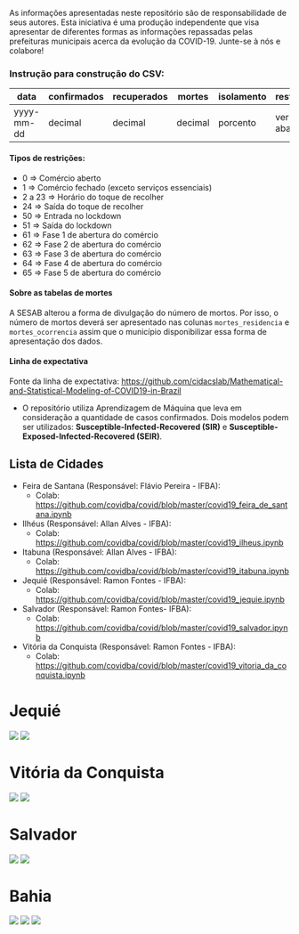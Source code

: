 As informações apresentadas neste repositório são de responsabilidade de seus autores. Esta iniciativa é uma produção independente que visa apresentar de diferentes formas as informações repassadas pelas prefeituras municipais acerca da evolução da COVID-19. Junte-se à nós e colabore!

### Instrução para construção do CSV:   

| data | confirmados | recuperados | mortes | isolamento | restricao |  
| --- | --- | --- | --- | --- | --- |  
| yyyy-mm-dd | decimal | decimal | decimal | porcento | ver tipos abaixo |  

#### Tipos de restrições:
- 0 => Comércio aberto
- 1 => Comércio fechado (exceto serviços essenciais)
- 2 a 23 => Horário do toque de recolher
- 24 => Saída do toque de recolher
- 50 => Entrada no lockdown
- 51 => Saída do lockdown
- 61 => Fase 1 de abertura do comércio
- 62 => Fase 2 de abertura do comércio
- 63 => Fase 3 de abertura do comércio
- 64 => Fase 4 de abertura do comércio
- 65 => Fase 5 de abertura do comércio

#### Sobre as tabelas de mortes
A SESAB alterou a forma de divulgação do número de mortos. Por isso, o número de mortos deverá ser apresentado nas colunas `mortes_residencia` e `mortes_ocorrencia` assim que o município disponibilizar essa forma de apresentação dos dados.

#### Linha de expectativa
Fonte da linha de expectativa: https://github.com/cidacslab/Mathematical-and-Statistical-Modeling-of-COVID19-in-Brazil
- O repositório utiliza Aprendizagem de Máquina que leva em consideração a quantidade de casos confirmados. Dois modelos podem ser utilizados: **Susceptible-Infected-Recovered (SIR)** e **Susceptible-Exposed-Infected-Recovered (SEIR)**.

## Lista de Cidades
- Feira de Santana (Responsável: Flávio Pereira - IFBA):
  - Colab: https://github.com/covidba/covid/blob/master/covid19_feira_de_santana.ipynb
- Ilhéus (Responsável: Allan Alves - IFBA):
  - Colab: https://github.com/covidba/covid/blob/master/covid19_ilheus.ipynb
- Itabuna (Responsável: Allan Alves - IFBA):
  - Colab: https://github.com/covidba/covid/blob/master/covid19_itabuna.ipynb
- Jequié (Responsável: Ramon Fontes - IFBA): 
  - Colab: https://github.com/covidba/covid/blob/master/covid19_jequie.ipynb
- Salvador (Responsável: Ramon Fontes- IFBA):
  - Colab: https://github.com/covidba/covid/blob/master/covid19_salvador.ipynb
- Vitória da Conquista (Responsável: Ramon Fontes - IFBA): 
  - Colab: https://github.com/covidba/covid/blob/master/covid19_vitoria_da_conquista.ipynb


# Jequié  
![](https://drive.google.com/uc?export=view&id=1--7gWAbvW57H4hPYLVNNDfe1liSJMdGQ)
![](https://drive.google.com/uc?export=view&id=1-4ajTz45wsrtxxV-JPjSK0JCx51cdE8P)

# Vitória da Conquista
![](https://drive.google.com/uc?export=view&id=1-BPW6LzbxpqJyytyVgxiEQPtgEsw5Sj3)
![](https://drive.google.com/uc?export=view&id=1-HBgOUsMP-Cc0MhUlwbXQmWXrahisJK_)

# Salvador
![](https://drive.google.com/uc?export=view&id=1lfhHG3Uw49iXTS3KstmyFlR2xaFItWCI)
![](https://drive.google.com/uc?export=view&id=1-1RagKSDoxavOP4-QngCp5XxU9zMqJ6X)

# Bahia
![](https://drive.google.com/uc?export=view&id=1--s_e86HJ5OkyjnQIciFwDm7hOLWFPYH)
![](https://drive.google.com/uc?export=view&id=1--walWIG8ahzWuXSxo6ZYgh-4G1W199U)
![](https://drive.google.com/uc?export=view&id=1yssvgzc7ST5JTODHGPaxXaxJBQXDkzA_)
